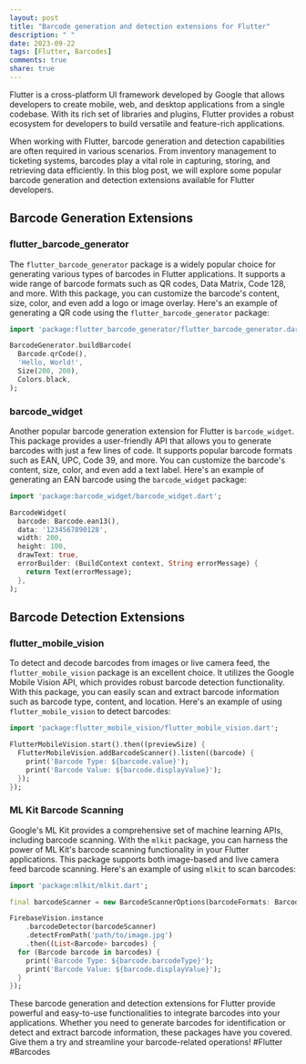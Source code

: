 ```yaml
---
layout: post
title: "Barcode generation and detection extensions for Flutter"
description: " "
date: 2023-09-22
tags: [Flutter, Barcodes]
comments: true
share: true
---
```


Flutter is a cross-platform UI framework developed by Google that allows developers to create mobile, web, and desktop applications from a single codebase. With its rich set of libraries and plugins, Flutter provides a robust ecosystem for developers to build versatile and feature-rich applications.

When working with Flutter, barcode generation and detection capabilities are often required in various scenarios. From inventory management to ticketing systems, barcodes play a vital role in capturing, storing, and retrieving data efficiently. In this blog post, we will explore some popular barcode generation and detection extensions available for Flutter developers.

## Barcode Generation Extensions

### flutter_barcode_generator

The `flutter_barcode_generator` package is a widely popular choice for generating various types of barcodes in Flutter applications. It supports a wide range of barcode formats such as QR codes, Data Matrix, Code 128, and more. With this package, you can customize the barcode's content, size, color, and even add a logo or image overlay. Here's an example of generating a QR code using the `flutter_barcode_generator` package:

```dart
import 'package:flutter_barcode_generator/flutter_barcode_generator.dart';

BarcodeGenerator.buildBarcode(
  Barcode.qrCode(),
  'Hello, World!',
  Size(200, 200),
  Colors.black,
);
```

### barcode_widget

Another popular barcode generation extension for Flutter is `barcode_widget`. This package provides a user-friendly API that allows you to generate barcodes with just a few lines of code. It supports popular barcode formats such as EAN, UPC, Code 39, and more. You can customize the barcode's content, size, color, and even add a text label. Here's an example of generating an EAN barcode using the `barcode_widget` package:

```dart
import 'package:barcode_widget/barcode_widget.dart';

BarcodeWidget(
  barcode: Barcode.ean13(),
  data: '1234567890128',
  width: 200,
  height: 100,
  drawText: true,
  errorBuilder: (BuildContext context, String errorMessage) {
    return Text(errorMessage);
  },
);
```

## Barcode Detection Extensions

### flutter_mobile_vision

To detect and decode barcodes from images or live camera feed, the `flutter_mobile_vision` package is an excellent choice. It utilizes the Google Mobile Vision API, which provides robust barcode detection functionality. With this package, you can easily scan and extract barcode information such as barcode type, content, and location. Here's an example of using `flutter_mobile_vision` to detect barcodes:

```dart
import 'package:flutter_mobile_vision/flutter_mobile_vision.dart';

FlutterMobileVision.start().then((previewSize) {
  FlutterMobileVision.addBarcodeScanner().listen((barcode) {
    print('Barcode Type: ${barcode.value}');
    print('Barcode Value: ${barcode.displayValue}');
  });
});
```

### ML Kit Barcode Scanning

Google's ML Kit provides a comprehensive set of machine learning APIs, including barcode scanning. With the `mlkit` package, you can harness the power of ML Kit's barcode scanning functionality in your Flutter applications. This package supports both image-based and live camera feed barcode scanning. Here's an example of using `mlkit` to scan barcodes:

```dart
import 'package:mlkit/mlkit.dart';

final barcodeScanner = new BarcodeScannerOptions(barcodeFormats: BarcodeFormats.all);

FirebaseVision.instance
    .barcodeDetector(barcodeScanner)
    .detectFromPath('path/to/image.jpg')
    .then((List<Barcode> barcodes) {
  for (Barcode barcode in barcodes) {
    print('Barcode Type: ${barcode.barcodeType}');
    print('Barcode Value: ${barcode.displayValue}');
  }
});
```

These barcode generation and detection extensions for Flutter provide powerful and easy-to-use functionalities to integrate barcodes into your applications. Whether you need to generate barcodes for identification or detect and extract barcode information, these packages have you covered. Give them a try and streamline your barcode-related operations! #Flutter #Barcodes